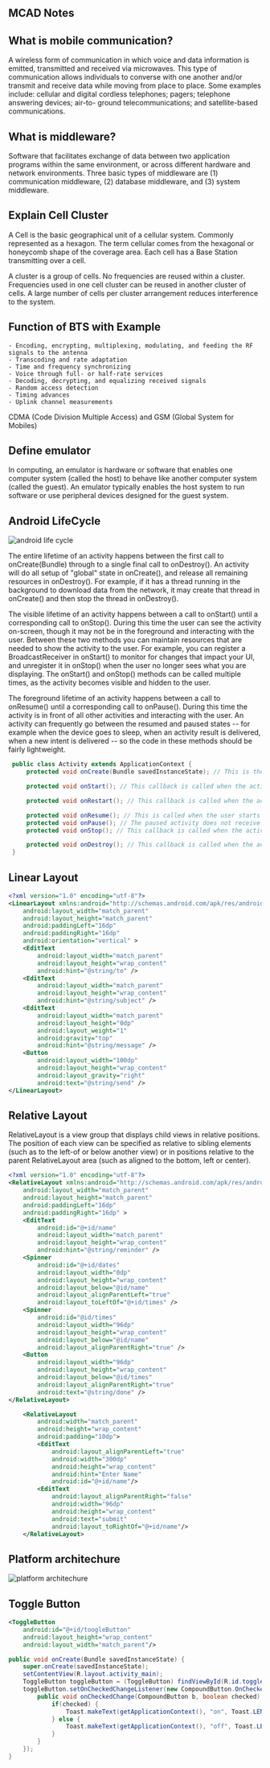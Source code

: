 ## MCAD Notes

## What is mobile communication?

A wireless form of communication in which voice and data information is emitted, transmitted and received via microwaves. This type of communication allows individuals to converse with one another and/or transmit and receive data while moving from place to place. Some examples include: cellular and digital cordless telephones; pagers; telephone answering devices; air-to- ground telecommunications; and satellite-based communications.

## What is middleware?
Software that facilitates exchange of data between two application programs within the same environment, or across different hardware and network environments. Three basic types of middleware are (1) communication middleware, (2) database middleware, and (3) system middleware.

## Explain Cell Cluster
A Cell is the basic geographical unit of a cellular system. Commonly represented as a hexagon.
The term cellular comes from the hexagonal or honeycomb shape of the coverage area. Each cell has a Base Station transmitting over a cell.

A cluster is a group of cells. No frequencies are reused within a cluster. Frequencies used in one cell cluster can be reused in another cluster of cells. A large number of cells per cluster arrangement reduces interference to the system.

## Function of BTS with Example
    - Encoding, encrypting, multiplexing, modulating, and feeding the RF signals to the antenna
    - Transcoding and rate adaptation
    - Time and frequency synchronizing
    - Voice through full- or half-rate services
    - Decoding, decrypting, and equalizing received signals
    - Random access detection
    - Timing advances
    - Uplink channel measurements

CDMA (Code Division Multiple Access) and GSM (Global System for Mobiles)

## Define emulator
In computing, an emulator is hardware or software that enables one computer system (called the host) to behave like another computer system (called the guest). An emulator typically enables the host system to run software or use peripheral devices designed for the guest system.

## Android LifeCycle
![android life cycle](https://developer.android.com/images/activity_lifecycle.png)

The entire lifetime of an activity happens between the first call to onCreate(Bundle) through to a single final call to onDestroy(). An activity will do all setup of "global" state in onCreate(), and release all remaining resources in onDestroy(). For example, if it has a thread running in the background to download data from the network, it may create that thread in onCreate() and then stop the thread in onDestroy().

The visible lifetime of an activity happens between a call to onStart() until a corresponding call to onStop(). During this time the user can see the activity on-screen, though it may not be in the foreground and interacting with the user. Between these two methods you can maintain resources that are needed to show the activity to the user. For example, you can register a BroadcastReceiver in onStart() to monitor for changes that impact your UI, and unregister it in onStop() when the user no longer sees what you are displaying. The onStart() and onStop() methods can be called multiple times, as the activity becomes visible and hidden to the user.

The foreground lifetime of an activity happens between a call to onResume() until a corresponding call to onPause(). During this time the activity is in front of all other activities and interacting with the user. An activity can frequently go between the resumed and paused states -- for example when the device goes to sleep, when an activity result is delivered, when a new intent is delivered -- so the code in these methods should be fairly lightweight.

``` java
 public class Activity extends ApplicationContext {
     protected void onCreate(Bundle savedInstanceState); // This is the first callback and called when the activity is first created.

     protected void onStart(); // This callback is called when the activity becomes visible to the user.

     protected void onRestart(); // This callback is called when the activity restarts after stopping it.

     protected void onResume(); // This is called when the user starts interacting with the application.
     protected void onPause(); // The paused activity does not receive user input and cannot execute any code and called when the current activity is being paused and the previous activity is being resumed.
     protected void onStop(); // This callback is called when the activity is no longer visible.

     protected void onDestroy(); // This callback is called when the activity restarts after stopping it.
 }

```

## Linear Layout
``` xml
<?xml version="1.0" encoding="utf-8"?>
<LinearLayout xmlns:android="http://schemas.android.com/apk/res/android"
    android:layout_width="match_parent"
    android:layout_height="match_parent"
    android:paddingLeft="16dp"
    android:paddingRight="16dp"
    android:orientation="vertical" >
    <EditText
        android:layout_width="match_parent"
        android:layout_height="wrap_content"
        android:hint="@string/to" />
    <EditText
        android:layout_width="match_parent"
        android:layout_height="wrap_content"
        android:hint="@string/subject" />
    <EditText
        android:layout_width="match_parent"
        android:layout_height="0dp"
        android:layout_weight="1"
        android:gravity="top"
        android:hint="@string/message" />
    <Button
        android:layout_width="100dp"
        android:layout_height="wrap_content"
        android:layout_gravity="right"
        android:text="@string/send" />
</LinearLayout>
```

## Relative Layout

RelativeLayout is a view group that displays child views in relative positions. The position of each view can be specified as relative to sibling elements (such as to the left-of or below another view) or in positions relative to the parent RelativeLayout area (such as aligned to the bottom, left or center).

``` xml
<?xml version="1.0" encoding="utf-8"?>
<RelativeLayout xmlns:android="http://schemas.android.com/apk/res/android"
    android:layout_width="match_parent"
    android:layout_height="match_parent"
    android:paddingLeft="16dp"
    android:paddingRight="16dp" >
    <EditText
        android:id="@+id/name"
        android:layout_width="match_parent"
        android:layout_height="wrap_content"
        android:hint="@string/reminder" />
    <Spinner
        android:id="@+id/dates"
        android:layout_width="0dp"
        android:layout_height="wrap_content"
        android:layout_below="@id/name"
        android:layout_alignParentLeft="true"
        android:layout_toLeftOf="@+id/times" />
    <Spinner
        android:id="@id/times"
        android:layout_width="96dp"
        android:layout_height="wrap_content"
        android:layout_below="@id/name"
        android:layout_alignParentRight="true" />
    <Button
        android:layout_width="96dp"
        android:layout_height="wrap_content"
        android:layout_below="@id/times"
        android:layout_alignParentRight="true"
        android:text="@string/done" />
</RelativeLayout>
```

``` xml
    <RelativeLayout
        android:width="match_parent"
        android:height="wrap_content"
        android:padding="10dp">
        <EditText
            android:layout_alignParentLeft="true"
            android:width="300dp"
            android:height="wrap_content"
            android:hint="Enter Name"
            android:id="@+id/name"/>
        <EditText
            android:layout_alignParentRight="false"
            android:width="96dp"
            android:height="wrap_content"
            android:text="submit"
            android:layout_toRightOf="@+id/name"/>
    </RelativeLayout>
```

## Platform architechure
![platform architechure](https://developer.android.com/guide/platform/images/android-stack_2x.png)


## Toggle Button

``` xml
<ToggleButton
    android:id="@+id/toogleButton"
    android:layout_height="wrap_content"
    android:layout_width="match_parent"/>
```

``` java
public void onCreate(Bundle savedInstanceState) {
    super.onCreate(savedInstanceState);
    setContentView(R.layout.activity_main);
    ToggleButton toggleButton = (ToggleButton) findViewById(R.id.toggleButton);
    toggleButton.setOnCheckedChangeListener(new CompoundButton.OnCheckedChangeListener{
        public void onCheckedChange(CompoundButton b, boolean checked) {
            if(checked) {
                Toast.makeText(getApplicationContext(), "on", Toast.LENGTH_SHORT).show();
            } else {
                Toast.makeText(getApplicationContext(), "off", Toast.LENGTH_SHORT).show();
            }
        }
    });
}
```